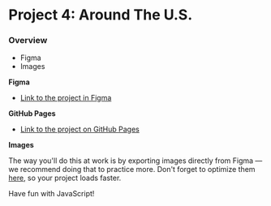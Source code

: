 # Project 4: Around The U.S.

### Overview

* Figma
* Images

**Figma**

* [Link to the project in Figma](https://www.figma.com/file/avLHzpJw2dmU2NaDATZ6CX/Sprint-5-Around-The-U.S.-desktop-mobile?node-id=187%3A174)


**GitHub Pages**

* [Link to the project on GitHub Pages](https://tkachenkomaksym.github.io/web_project_4/)

**Images**

The way you'll do this at work is by exporting images directly from Figma — we recommend doing that to practice more. Don't forget to optimize them [here](https://tinypng.com/), so your project loads faster. 

Have fun with JavaScript!
